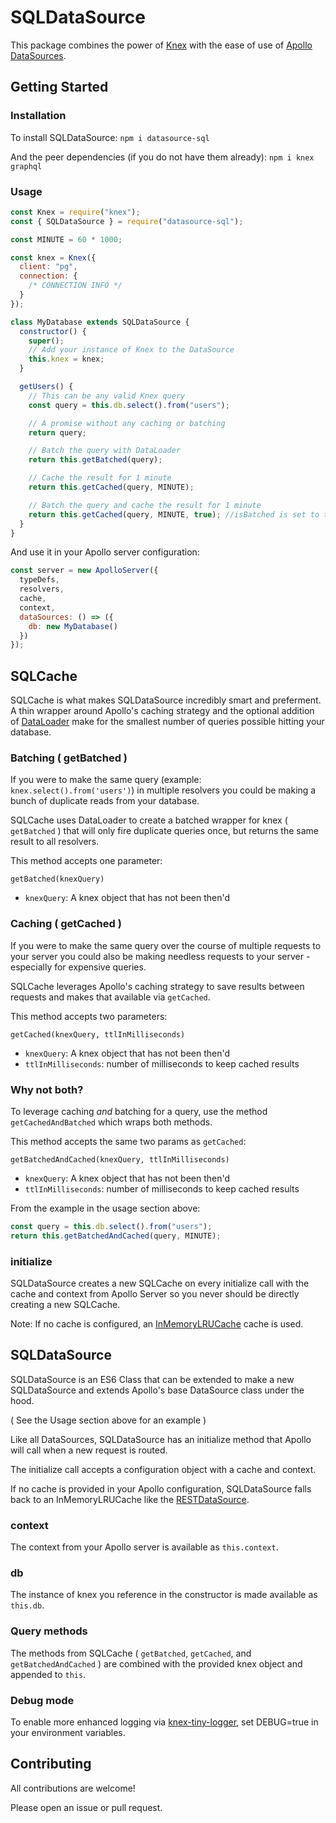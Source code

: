 # SQLDataSource

This package combines the power of [Knex] with the ease of use of [Apollo DataSources].

## Getting Started

### Installation

To install SQLDataSource: `npm i datasource-sql`

And the peer dependencies (if you do not have them already): `npm i knex graphql`

### Usage

```js
const Knex = require("knex");
const { SQLDataSource } = require("datasource-sql");

const MINUTE = 60 * 1000;

const knex = Knex({
  client: "pg",
  connection: {
    /* CONNECTION INFO */
  }
});

class MyDatabase extends SQLDataSource {
  constructor() {
    super();
    // Add your instance of Knex to the DataSource
    this.knex = knex;
  }

  getUsers() {
    // This can be any valid Knex query
    const query = this.db.select().from("users");

    // A promise without any caching or batching
    return query;

    // Batch the query with DataLoader
    return this.getBatched(query);

    // Cache the result for 1 minute
    return this.getCached(query, MINUTE);

    // Batch the query and cache the result for 1 minute
    return this.getCached(query, MINUTE, true); //isBatched is set to true
  }
}
```

And use it in your Apollo server configuration:

```js
const server = new ApolloServer({
  typeDefs,
  resolvers,
  cache,
  context,
  dataSources: () => ({
    db: new MyDatabase()
  })
});
```

## SQLCache

SQLCache is what makes SQLDataSource incredibly smart and preferment. A thin wrapper around Apollo's caching strategy and the optional addition of [DataLoader] make for the smallest number of queries possible hitting your database.

### Batching ( getBatched )

If you were to make the same query (example: `knex.select().from('users')`) in multiple resolvers you could be making a bunch of duplicate reads from your database.

SQLCache uses DataLoader to create a batched wrapper for knex ( `getBatched` ) that will only fire duplicate queries once, but returns the same result to all resolvers.

This method accepts one parameter:

`getBatched(knexQuery)`

- `knexQuery`: <knexObject> A knex object that has not been then'd

### Caching ( getCached )

If you were to make the same query over the course of multiple requests to your server you could also be making needless requests to your server - especially for expensive queries.

SQLCache leverages Apollo's caching strategy to save results between requests and makes that available via `getCached`.

This method accepts two parameters:

`getCached(knexQuery, ttlInMilliseconds)`

- `knexQuery`: <knexObject> A knex object that has not been then'd
- `ttlInMilliseconds`: <Number> number of milliseconds to keep cached results

### Why not both?

To leverage caching _*and*_ batching for a query, use the method `getCachedAndBatched` which wraps both methods.

This method accepts the same two params as `getCached`:

`getBatchedAndCached(knexQuery, ttlInMilliseconds)`

- `knexQuery`: <knexObject> A knex object that has not been then'd
- `ttlInMilliseconds`: <Number> number of milliseconds to keep cached results

From the example in the usage section above:

```js
const query = this.db.select().from("users");
return this.getBatchedAndCached(query, MINUTE);
```

### initialize

SQLDataSource creates a new SQLCache on every initialize call with the cache and context from Apollo Server so you never should be directly creating a new SQLCache.

Note: If no cache is configured, an [InMemoryLRUCache] cache is used.

## SQLDataSource

SQLDataSource is an ES6 Class that can be extended to make a new SQLDataSource and extends Apollo's base DataSource class under the hood.

( See the Usage section above for an example )

Like all DataSources, SQLDataSource has an initialize method that Apollo will call when a new request is routed.

The initialize call accepts a configuration object with a cache and context.

If no cache is provided in your Apollo configuration, SQLDataSource falls back to an InMemoryLRUCache like the [RESTDataSource].

### context

The context from your Apollo server is available as `this.context`.

### db

The instance of knex you reference in the constructor is made available as `this.db`.

### Query methods

The methods from SQLCache ( `getBatched`, `getCached`, and `getBatchedAndCached` ) are combined with the provided knex object and appended to `this`.

### Debug mode

To enable more enhanced logging via [knex-tiny-logger], set DEBUG=true in your environment variables.

## Contributing

All contributions are welcome!

Please open an issue or pull request.

[knex]: https://knexjs.org/
[apollo datasources]: https://www.apollographql.com/docs/apollo-server/features/data-sources.html
[dataloader]: https://github.com/facebook/dataloader
[inmemorylrucache]: https://github.com/apollographql/apollo-server/tree/master/packages/apollo-server-caching
[restdatasource]: https://www.apollographql.com/docs/apollo-server/features/data-sources.html#REST-Data-Source
[knex-tiny-logger]: https://github.com/khmm12/knex-tiny-logger
